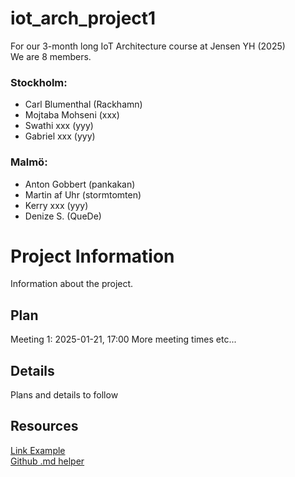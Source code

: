 # iot_arch_project1

For our 3-month long IoT Architecture course at Jensen YH (2025)  
We are 8 members.  
### Stockholm:
* Carl Blumenthal (Rackhamn)
* Mojtaba Mohseni (xxx)
* Swathi xxx (yyy)
* Gabriel xxx (yyy)
### Malmö:
* Anton Gobbert (pankakan)
* Martin af Uhr (stormtomten)
* Kerry xxx (yyy)
* Denize S. (QueDe)

# Project Information
Information about the project.  
  
## Plan
Meeting 1: 2025-01-21, 17:00
More meeting times etc...
  
## Details
Plans and details to follow
  
## Resources
[Link Example](http://google.com)  
[Github .md helper](https://gist.github.com/allysonsilva/85fff14a22bbdf55485be947566cc09e)  

